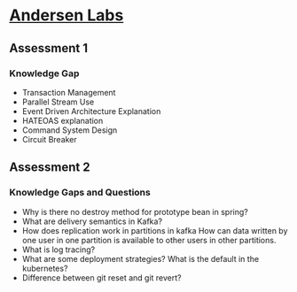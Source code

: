 # [Andersen Labs](https://andersenlab.com/)

## Assessment 1

### Knowledge Gap 
- Transaction Management 
- Parallel Stream Use
- Event Driven Architecture Explanation
- HATEOAS explanation
- Command System Design 
- Circuit Breaker

## Assessment 2 

### Knowledge Gaps and Questions

- Why is there no destroy method for prototype bean in spring?
- What are delivery semantics in Kafka?
- How does replication work in partitions in kafka
  How can data written by one user in one partition is available to other users in other partitions. 
- What is log tracing?
- What are some deployment strategies? What is the default in the kubernetes?
- Difference between git reset and git revert?